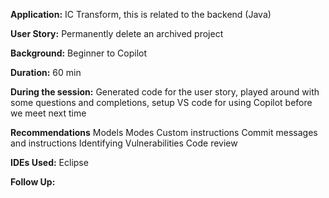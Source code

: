 **Application:** IC Transform, this is related to the backend (Java)

**User Story:** Permanently delete an archived project

**Background:** Beginner to Copilot

**Duration:** 60 min

**During the session:** Generated code for the user story, played around with some questions and completions, setup VS code for using Copilot before we meet next time

**Recommendations**
Models
Modes
Custom instructions
Commit messages and instructions
Identifying Vulnerabilities 
Code review

**IDEs Used:** Eclipse

**Follow Up:**